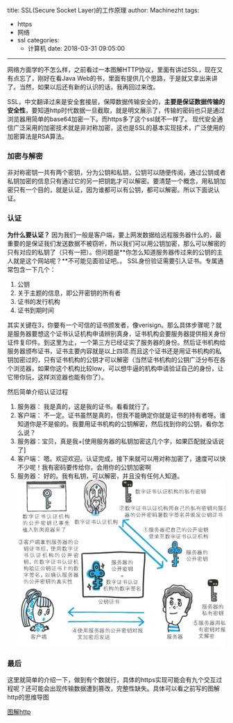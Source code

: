 title: SSL(Secure Socket Layer)的工作原理
author: Machinezht
tags:
  - https
  - 网络
  - ssl
categories:
	- 计算机
date: 2018-03-31 09:05:00
---
网络方面学的不怎么样，之前看过一本图解HTTP协议，里面有讲过SSL，现在又有点忘了，刚好在看Java Web的书，里面有提供几个思路，于是就又拿出来讲了。当然，如果以后还有新的认识的话，我再回过来改。

SSL，中文翻译过来是安全套接层，保障数据传输安全的，**主要是保证数据传输的安全性**，要知道http时代数据一旦截取，就是明文展示了，传输的密码也只是通过浏览器用简单的base64加密一下。而https多了这个ssl就不一样了。
现代安全通信广泛采用的加密技术就是非对称加密，这也是SSL的基本实现技术，广泛使用的加密算法是RSA算法。
<!-- more -->
### **加密与解密**
非对称密钥一共有两个密钥，分为公钥和私钥，公钥可以随便传阅，通过公钥或者私钥加密的信息只有通过它的另一把钥匙才可以解密。要清楚一个概念，用私钥加密只有一个目的，就是认证，因为谁都可以有公钥，都可以解密。所以下面说认证。
### **认证**
**为什么要认证？**
因为我们一般是客户端，要上网发数据给远程服务器什么的，最重要的是保证我们发送数据不被窃听，所以我们可以用公钥加密，那么可以解密的只有对应的私钥了（只有一把）。但问题是**你怎么知道服务器传过来的公钥的主人就是这个网站呢？**不可能见面验证吧。。
SSL身份验证需要引入证书。专属通常包含一下几个：
1. 公钥
2. 关于主题的信息，即公开密钥的所有者
3. 证书的发行机构
4. 证书到期时间

其实关键在3，你要有一个可信的证书颁发者，像verisign。那么具体步骤呢？就是服务器要想这个证书认证机构申请辨别真身，证书机构会要服务器提供相关身份证件复印件。到这里为止，一个第三方已经证实了服务器的身份。然后证书机构给服务器颁布证书，证书主要内容就是以上四项.而且这个证书还是用证书机构的私钥加密过的，只有证书机构的公钥才可以解密（当然证书机构的公钥广泛分布在各个浏览器，如果你这个机构比较low，可以想牛逼的机构申请验证自己的身份，让它带你玩，这样浏览器也能有你了）。

然后简单介绍认证过程

1. 服务器： 我是真的，这是我的证书。看看就行了。
2. 客户端： 不一定。证书虽然是真的，但我不能确定你就是证书的持有者呀。谁知道你是不是偷的。我要用证书机构的公钥解密，然后找到你的公钥，看你怎么说？
3. 服务器：宝贝，真是我+[使用服务器的私钥加密这几个字，如果匹配就没话说了]
4. 客户端： 嗯。欢迎欢迎。认证完成，接下来就可以用对称加密了，速度可以快不少呢！我有密码要传给你，会用你的公钥加密啊
5. 服务器： 好的。我有私钥，可以解密，并且没有任何人知道。
![](/assets/blog_img/180331-2.png)

### **最后**
这里就简单的介绍一下，做到有个数就行，具体的https实现可能会有九个交互过程呢？还可能会出现传输数据遭到篡改，完整性缺失。具体可以看之前写的图解http的思维导图

[图解http](http://naotu.baidu.com/file/2b0a637c68766be187bbf6f2f8288255?token=28e45abf38880409)